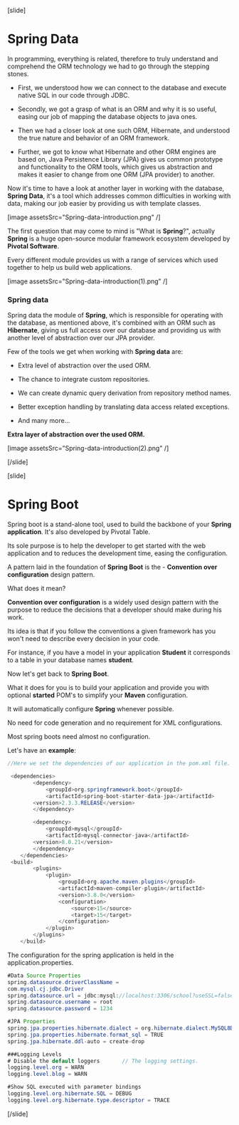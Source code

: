 [slide]

# Spring Data

In programming, everything is related, therefore to truly understand and comprehend the ORM technology we had to go through the stepping stones. 

- First, we understood how we can connect to the database and execute native SQL in our code through JDBC.

- Secondly, we got a grasp of what is an ORM and why it is so useful, easing our job of mapping the database objects to java ones.

- Then we had a closer look at one such ORM, Hibernate, and understood the true nature and behavior of an ORM framework.

- Further, we got to know what Hibernate and other ORM engines are based on, Java Persistence Library (JPA) gives us common prototype and functionality to the ORM tools, which gives us abstraction and makes it easier to change from one ORM (JPA provider) to another.

Now it's time to have a look at another layer in working with the database, **Spring Data**, it's a tool which addresses common difficulties in working with data, making our job easier by providing us with template classes.

[image assetsSrc="Spring-data-introduction.png" /]

The first question that may come to mind is "What is **Spring**?", actually **Spring** is a huge open-source modular framework ecosystem developed by **Pivotal Software**. 

Every different module provides us with a range of services which used together to help us build web applications. 

[image assetsSrc="Spring-data-introduction(1).png" /]

### Spring data

Spring data the module of **Spring**, which is responsible for operating with the database, as mentioned above, it's combined with an ORM such as **Hibernate**, giving us full access over our database and providing us with another level of abstraction over our JPA provider.

Few of the tools we get when working with **Spring data** are: 

- Extra level of abstraction over the used ORM.

- The chance to integrate custom repositories.

- We can create dynamic query derivation from repository method names.

- Better exception handling by translating data access related exceptions.

- And many more... 

**Extra layer of abstraction over the used ORM.**

[image assetsSrc="Spring-data-introduction(2).png" /]

[/slide]

[slide]

# Spring Boot

Spring boot is a stand-alone tool, used to build the backbone of your **Spring application**. It's also developed by Pivotal Table.

Its sole purpose is to help the developer to get started with the web application and to reduces the development time, easing the configuration. 

A pattern laid in the foundation of **Spring Boot** is the - **Convention over configuration** design pattern.

What does it mean? 

**Convention over configuration** is a widely used design pattern with the purpose to reduce the decisions that a developer should make during his work. 

Its idea is that if you follow the conventions a given framework has you won't need to describe every decision in your code.

For instance, if you have a model in your application **Student** it corresponds to a table in your database names **student**. 

Now let's get back to **Spring Boot**. 

What it does for you is to build your application and provide you with optional **started** POM's to simplify your **Maven** configuration.

It will automatically configure **Spring** whenever possible. 

No need for code generation and no requirement for XML configurations.

Most spring boots need almost no configuration.

Let's have an **example**:

```java
//Here we set the dependencies of our application in the pom.xml file.

 <dependencies>
        <dependency>
            <groupId>org.springframework.boot</groupId>
            <artifactId>spring-boot-starter-data-jpa</artifactId>
        <version>2.3.3.RELEASE</version>
        </dependency>

        <dependency>
            <groupId>mysql</groupId>
            <artifactId>mysql-connector-java</artifactId>
        <version>8.0.21</version>
        </dependency>
    </dependencies>
 <build>
        <plugins>
            <plugin>
                <groupId>org.apache.maven.plugins</groupId>
                <artifactId>maven-compiler-plugin</artifactId>
                <version>3.8.0</version>
                <configuration>
                    <source>15</source>
                    <target>15</target>
                </configuration>
            </plugin>
        </plugins>
    </build>

```

The configuration for the spring application is held in the application.properties.

```java
#Data Source Properties
spring.datasource.driverClassName = 
com.mysql.cj.jdbc.Driver
spring.datasource.url = jdbc:mysql://localhost:3306/school?useSSL=false     //Database we use and the databse connection settings.
spring.datasource.username = root
spring.datasource.password = 1234

#JPA Properties
spring.jpa.properties.hibernate.dialect = org.hibernate.dialect.MySQL8Dialect   //The JPA provider / ORM we need in our application.
spring.jpa.properties.hibernate.format_sql = TRUE
spring.jpa.hibernate.ddl-auto = create-drop

###Logging Levels
# Disable the default loggers       // The logging settings.
logging.level.org = WARN
logging.level.blog = WARN

#Show SQL executed with parameter bindings
logging.level.org.hibernate.SQL = DEBUG
logging.level.org.hibernate.type.descriptor = TRACE

```
[/slide]